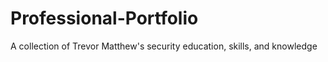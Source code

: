 # Professional-Portfolio
A collection of Trevor Matthew's security education, skills, and knowledge
